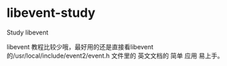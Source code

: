 # libevent-study
Study libevent

libevent 教程比较少哦，最好用的还是直接看libevent 的/usr/local/include/event2/event.h 文件里的 英文文档的 
简单 应用 易上手。 